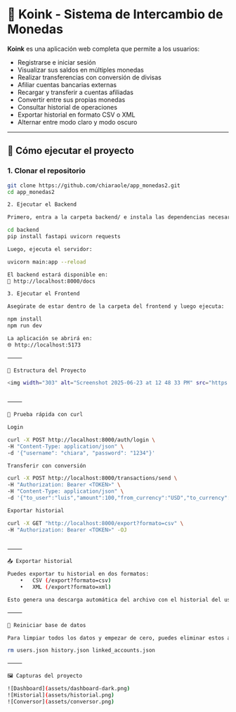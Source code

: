 # 💱 Koink - Sistema de Intercambio de Monedas

**Koink** es una aplicación web completa que permite a los usuarios:

- Registrarse e iniciar sesión
- Visualizar sus saldos en múltiples monedas
- Realizar transferencias con conversión de divisas
- Afiliar cuentas bancarias externas
- Recargar y transferir a cuentas afiliadas
- Convertir entre sus propias monedas
- Consultar historial de operaciones
- Exportar historial en formato CSV o XML
- Alternar entre modo claro y modo oscuro

---

## 🚀 Cómo ejecutar el proyecto

### 1. Clonar el repositorio

```bash
git clone https://github.com/chiaraole/app_monedas2.git
cd app_monedas2

2. Ejecutar el Backend

Primero, entra a la carpeta backend/ e instala las dependencias necesarias:

cd backend
pip install fastapi uvicorn requests

Luego, ejecuta el servidor:

uvicorn main:app --reload

El backend estará disponible en:
📎 http://localhost:8000/docs

3. Ejecutar el Frontend

Asegúrate de estar dentro de la carpeta del frontend y luego ejecuta:

npm install
npm run dev

La aplicación se abrirá en:
🌐 http://localhost:5173

⸻

🧠 Estructura del Proyecto

<img width="303" alt="Screenshot 2025-06-23 at 12 48 33 PM" src="https://github.com/user-attachments/assets/c2944485-44c0-49fd-bfcd-c0ec1a693ad8" />


⸻

🔐 Prueba rápida con curl

Login

curl -X POST http://localhost:8000/auth/login \
-H "Content-Type: application/json" \
-d '{"username": "chiara", "password": "1234"}'

Transferir con conversión

curl -X POST http://localhost:8000/transactions/send \
-H "Authorization: Bearer <TOKEN>" \
-H "Content-Type: application/json" \
-d '{"to_user":"luis","amount":100,"from_currency":"USD","to_currency":"PEN"}'

Exportar historial

curl -X GET "http://localhost:8000/export?formato=csv" \
-H "Authorization: Bearer <TOKEN>" -OJ


⸻

📤 Exportar historial

Puedes exportar tu historial en dos formatos:
	•	CSV (/export?formato=csv)
	•	XML (/export?formato=xml)

Esto genera una descarga automática del archivo con el historial del usuario autenticado.

⸻

🧹 Reiniciar base de datos

Para limpiar todos los datos y empezar de cero, puedes eliminar estos archivos desde la raíz del backend:

rm users.json history.json linked_accounts.json

⸻

🖼️ Capturas del proyecto

![Dashboard](assets/dashboard-dark.png)
![Historial](assets/historial.png)
![Conversor](assets/conversor.png)
